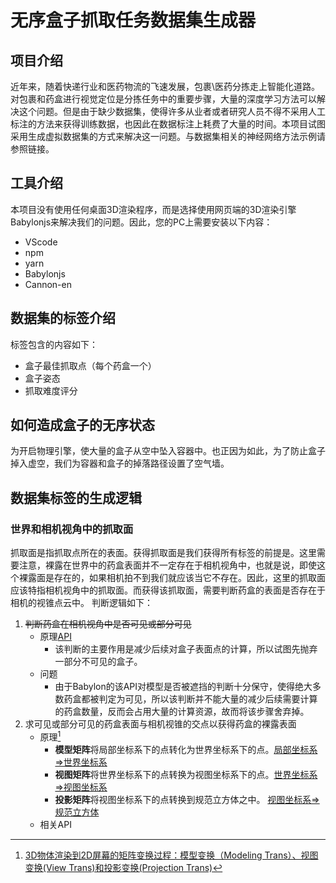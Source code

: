 **无序盒子抓取任务数据集生成器**
========================
## 项目介绍
近年来，随着快递行业和医药物流的飞速发展，包裹\医药分拣走上智能化道路。对包裹和药盒进行视觉定位是分拣任务中的重要步骤，大量的深度学习方法可以解决这个问题。但是由于缺少数据集，使得许多从业者或者研究人员不得不采用人工标注的方法来获得训练数据，也因此在数据标注上耗费了大量的时间。本项目试图采用生成虚拟数据集的方式来解决这一问题。与数据集相关的神经网络方法示例请参照链接。
## 工具介绍
本项目没有使用任何桌面3D渲染程序，而是选择使用网页端的3D渲染引擎Babylonjs来解决我们的问题。因此，您的PC上需要安装以下内容：
+ VScode
+ npm
+ yarn
+ Babylonjs
+ Cannon-en
## 数据集的标签介绍
标签包含的内容如下：
+ 盒子最佳抓取点（每个药盒一个）
+ 盒子姿态
+ 抓取难度评分
## 如何造成盒子的无序状态
为开启物理引擎，使大量的盒子从空中坠入容器中。也正因为如此，为了防止盒子掉入虚空，我们为容器和盒子的掉落路径设置了空气墙。
## 数据集标签的生成逻辑
### 世界和相机视角中的抓取面
抓取面是指抓取点所在的表面。获得抓取面是我们获得所有标签的前提是。这里需要注意，裸露在世界中的药盒表面并不一定存在于相机视角中，也就是说，即使这个裸露面是存在的，如果相机拍不到我们就应该当它不存在。因此，这里的抓取面应该特指相机视角中的抓取面。而获得该抓取面，需要判断药盒的表面是否存在于相机的视锥点云中。
判断逻辑如下：
1. ~~判断药盒在相机视角中是否可见或部分可见~~
    + 原理[API](https://doc.babylonjs.com/features/featuresDeepDive/occlusionQueries "occlusionQueries")
        - 该判断的主要作用是减少后续对盒子表面点的计算，所以试图先抛弃一部分不可见的盒子。
    + 问题
        - 由于Babylon的该API对模型是否被遮挡的判断十分保守，使得绝大多数药盒都被判定为可见，所以该判断并不能大量的减少后续需要计算的药盒数量，反而会占用大量的计算资源，故而将该步骤舍弃掉。
2. 求可见或部分可见的药盒表面与相机视锥的交点以获得药盒的裸露表面
    + 原理[^1]
        - **模型矩阵**将局部坐标系下的点转化为世界坐标系下的点。<u>局部坐标系=>世界坐标系</u>
        - **视图矩阵**将世界坐标系下的点转换为视图坐标系下的点。<u>世界坐标系=>视图坐标系</u>
        - **投影矩阵**将视图坐标系下的点转换到规范立方体之中。  <u>视图坐标系=>规范立方体</u>
    + 相关API

[^1]:[3D物体渲染到2D屏幕的矩阵变换过程：模型变换（Modeling Trans）、视图变换(View Trans)和投影变换(Projection Trans)](https://zhuanlan.zhihu.com/p/466508365)